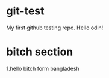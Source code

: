 # git-test

My first github testing repo.
Hello odin!

# bitch section

1.hello bitch form bangladesh
